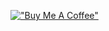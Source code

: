 [!["Buy Me A Coffee"](https://www.buymeacoffee.com/assets/img/custom_images/orange_img.png)](https://www.buymeacoffee.com/florinbarbz)
